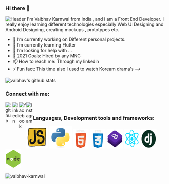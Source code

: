 ### Hi there 👋

![Header](https://user-images.githubusercontent.com/64114079/91522625-18329b00-e8d1-11ea-9909-ac1d54bfbeeb.jpg)
I'm Vaibhav Karnwal from India , and i am a Front End Developer. I really enjoy learning different technologies especially Web UI Designing and Android Designing, creating mockups , prototypes 
etc.

- 🔭 I’m currently working on Different personal projects.
- 🌱 I’m currently learning Flutter
- 🤔 I’m looking for help with ...
- 🥅 2021 Goals: Hired by any MNC
- 📫 How to reach me: Through my linkedin
- ⚡ Fun fact: This time also I used to watch Koream drama's
-->


![vaibhav's github stats](https://github-readme-stats.vercel.app/api?username=vaibhav-karnwal&hide=issues&show_icons=true&theme=onedark)

### Connect with me:
[<img align="left" src='https://cdn.jsdelivr.net/npm/simple-icons@3.0.1/icons/github.svg' alt='github'  width="22px">](https://github.com/vaibhav-karnwal)
[<img align="left" src='https://cdn.jsdelivr.net/npm/simple-icons@3.0.1/icons/linkedin.svg' alt='linkedin'  width="22px">](https://www.linkedin.com/in/vaibhav-karnwal/)[<img align="left" src='https://cdn.jsdelivr.net/npm/simple-icons@3.0.1/icons/facebook.svg' alt='facebook'  width="22px">](https://www.facebook.com/its.me.vaibhavkarnwal)
[<img align="left" src='https://cdn.jsdelivr.net/npm/simple-icons@3.0.1/icons/instagram.svg' alt='instagram'  width="22px">](https://www.instagram.com/vaibhavkarnwal2812/)  

<br />

<h3>Languages, Development tools and frameworks:</h3>
<p>
	<img src="https://github.com/vaibhav-karnwal/vaibhav-karnwal/blob/main/res/js.gif" height="70">
	<img src="https://raw.githubusercontent.com/devicons/devicon/master/icons/python/python-original.svg" alt="python" height="70"/>
  <img src="https://github.com/vaibhav-karnwal/vaibhav-karnwal/blob/main/res/html.gif" alt="html5" width="50" height="60"/> 
  <img src="https://github.com/vaibhav-karnwal/vaibhav-karnwal/blob/main/res/css.gif" alt="html5" width="50" height="60"/> 
  <img src="https://github.com/vaibhav-karnwal/vaibhav-karnwal/blob/main/res/bootstrap.gif" alt="html5" width="50" height="60"/> 
  <img src="https://github.com/vaibhav-karnwal/vaibhav-karnwal/blob/main/res/react.gif" alt="html5" width="50" height="60"/> 
  <img src="https://github.com/vaibhav-karnwal/vaibhav-karnwal/blob/main/res/django.png" alt="html5" width="50" height="60"/> 
  <img src="https://github.com/vaibhav-karnwal/vaibhav-karnwal/blob/main/res/node.gif" alt="html5" width="50" height="60"/> 
</p>

<img src="https://github-readme-stats.vercel.app/api/top-langs/?username=vaibhav-karnwal&langs_count=12&layout=compact&theme=onedark" alt="vaibhav-karnwal">
